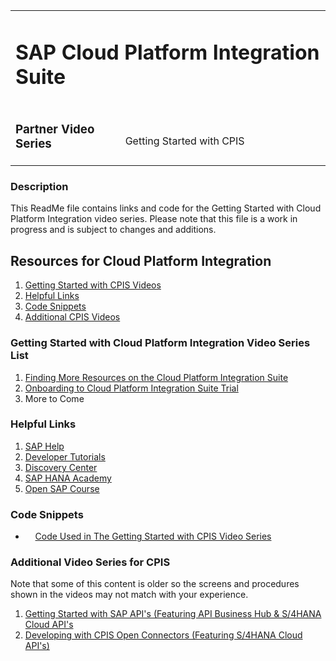 <table width=100% border=0>
<tr ><td colspan=2><h1>SAP Cloud Platform Integration Suite</h1></td></tr>
<tr><td><h3>Partner Video Series</h3></td><td width=66%></br>&nbsp;Getting Started with CPIS</td>
</table>

### Description

This ReadMe file contains links and code for the Getting Started with Cloud Platform Integration video series. Please note that this file is a work in progress and is subject to changes and additions.

## <a name="gss4hapi"></a>Resources for Cloud Platform Integration
1) [Getting Started with CPIS Videos](#cpiv)
1) [Helpful Links](#cpil)
1) [Code Snippets](#cpic)
1) [Additional CPIS Videos](#cpia)

### <a name="cpiv"></a>Getting Started with Cloud Platform Integration Video Series List
1) [Finding More Resources on the Cloud Platform Integration Suite]()
1) [Onboarding to Cloud Platform Integration Suite Trial]()
1) More to Come

### <a name="cpil"></a>Helpful Links

1) [SAP Help](https://help.sap.com/viewer/search?q=sap%20cloud%20platform%20integration%20suite)
1) [Developer Tutorials](https://developers.sap.com/tutorial-navigator.html?tag=products:technology-platform/sap-cloud-platform/sap-cloud-platform-integration-for-process-services)
1) [Discovery Center](discovery-center.cloud.sap)
1) [SAP HANA Academy](http://academy.saphana.com/)
1) [Open SAP Course](https://open.sap.com/courses/cp9)

### <a name="cpic"></a>Code Snippets

*  &nbsp;&nbsp;&nbsp;&nbsp;[Code Used in The Getting Started with CPIS Video Series](/CodeSnippets.md)

### <a name="cpia"></a>Additional Video Series for CPIS

Note that some of this content is older so the screens and procedures shown in the videos may not match with your experience.

1) [Getting Started with SAP API's (Featuring API Business Hub & S/4HANA Cloud API's](https://github.com/saphanaacademy/s4hcapi/blob/master/exercises/gettingstarteds4hcloudapis.md)
1) [Developing with CPIS Open Connectors (Featuring S/4HANA Cloud API's)](https://github.com/saphanaacademy/s4hcapi/blob/master/exercises/openconnectorss4hcloudapis.md)
